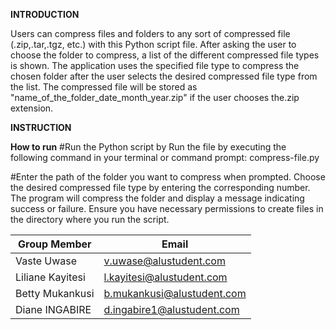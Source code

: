 **INTRODUCTION**

Users can compress files and folders to any sort of compressed file (.zip,.tar,.tgz, etc.) with this Python script file. After asking the user to choose the folder to compress, a list of the different compressed file types is shown. The application uses the specified file type to compress the chosen folder after the user selects the desired compressed file type from the list. The compressed file will be stored as "name_of_the_folder_date_month_year.zip" if the user chooses the.zip extension.





**INSTRUCTION**

**How to run**
#Run the Python script by Run the file by executing the following command in your terminal or command prompt: compress-file.py


#Enter the path of the folder you want to compress when prompted.
Choose the desired compressed file type by entering the corresponding number.
The program will compress the folder and display a message indicating success or failure.
Ensure you have necessary permissions to create files in the directory where you run the script.

Group Member | Email
|------------|------|
|Vaste Uwase | v.uwase@alustudent.com|
|Liliane Kayitesi | l.kayitesi@alustudent.com|
|Betty Mukankusi | b.mukankusi@alustudent.com|
|Diane INGABIRE | d.ingabire1@alustudent.com|

